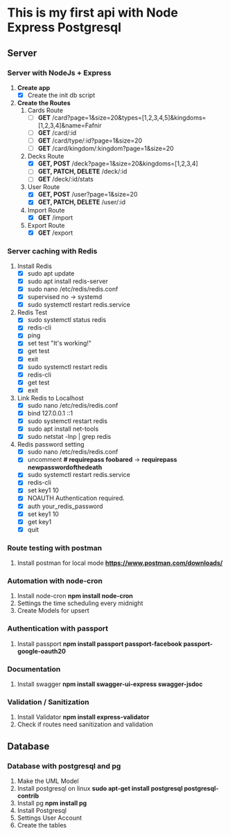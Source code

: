 # This is my first api with Node Express Postgresql

## Server
### Server with NodeJs + Express
1. **Create app**
      - [x] Create the init db script
2. **Create the Routes**
      1. Cards Route
            - [ ] **GET** /card?page=1&size=20&types=[1,2,3,4,5]&kingdoms=[1,2,3,4]&name=Fafnir 
            - [ ] **GET** /card/:id 
            - [ ] **GET** /card/type/:id?page=1&size=20 
            - [ ] **GET** /card/kingdom/:kingdom?page=1&size=20
      2. Decks Route
            - [x] **GET, POST** /deck?page=1&size=20&kingdoms=[1,2,3,4]
            - [ ] **GET, PATCH, DELETE** /deck/:id
            - [ ] **GET** /deck/:id/stats
      3. User Route
            - [x] **GET, POST** /user?page=1&size=20
            - [x] **GET, PATCH, DELETE** /user/:id
      4. Import Route
            - [x] **GET** /import
      5. Export Route
            - [x] **GET** /export 

### Server caching with Redis
1. Install Redis
      - [x] sudo apt update
      - [x] sudo apt install redis-server
      - [x] sudo nano /etc/redis/redis.conf
      - [x] supervised no -> systemd
      - [x] sudo systemctl restart redis.service
2. Redis Test
      - [x] sudo systemctl status redis
      - [x] redis-cli
      - [x] ping
      - [x] set test "It's working!"
      - [x] get test
      - [x] exit
      - [x] sudo systemctl restart redis
      - [x] redis-cli
      - [x] get test
      - [x] exit
3. Link Redis to Localhost
      - [x] sudo nano /etc/redis/redis.conf
      - [x] bind 127.0.0.1 ::1
      - [x] sudo systemctl restart redis
      - [x] sudo apt install net-tools
      - [x] sudo netstat -lnp | grep redis
4. Redis password setting
      - [x] sudo nano /etc/redis/redis.conf
      - [x] uncomment **# requirepass foobared** -> **requirepass newpasswordofthedeath**
      - [x] sudo systemctl restart redis.service
      - [x] redis-cli
      - [x] set key1 10
      - [x] NOAUTH Authentication required.
      - [x] auth your_redis_password
      - [x] set key1 10
      - [x] get key1
      - [x] quit

### Route testing with postman
1. Install postman for local mode **https://www.postman.com/downloads/**

### Automation with node-cron
1. Install node-cron **npm install node-cron**
2. Settings the time scheduling every midnight
3. Create Models for upsert

### Authentication with passport
1. Install passport **npm install passport passport-facebook passport-google-oauth20** 

### Documentation
1. Install swagger **npm install swagger-ui-express swagger-jsdoc**

### Validation / Sanitization
1. Install Validator **npm install express-validator**
2. Check if routes need sanitization and validation 

## Database
### Database with postgresql and pg
1. Make the UML Model
2. Install postgresql on linux **sudo apt-get install postgresql postgresql-contrib**
3. Install pg **npm install pg**
4. Install Postgresql
5. Settings User Account
6. Create the tables 
